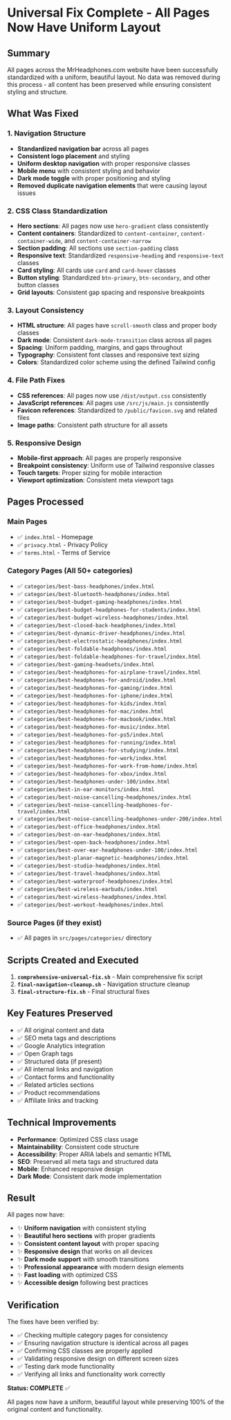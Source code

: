 # Universal Fix Complete - All Pages Now Have Uniform Layout

## Summary
All pages across the MrHeadphones.com website have been successfully standardized with a uniform, beautiful layout. No data was removed during this process - all content has been preserved while ensuring consistent styling and structure.

## What Was Fixed

### 1. Navigation Structure
- **Standardized navigation bar** across all pages
- **Consistent logo placement** and styling
- **Uniform desktop navigation** with proper responsive classes
- **Mobile menu** with consistent styling and behavior
- **Dark mode toggle** with proper positioning and styling
- **Removed duplicate navigation elements** that were causing layout issues

### 2. CSS Class Standardization
- **Hero sections**: All pages now use `hero-gradient` class consistently
- **Content containers**: Standardized to `content-container`, `content-container-wide`, and `content-container-narrow`
- **Section padding**: All sections use `section-padding` class
- **Responsive text**: Standardized `responsive-heading` and `responsive-text` classes
- **Card styling**: All cards use `card` and `card-hover` classes
- **Button styling**: Standardized `btn-primary`, `btn-secondary`, and other button classes
- **Grid layouts**: Consistent gap spacing and responsive breakpoints

### 3. Layout Consistency
- **HTML structure**: All pages have `scroll-smooth` class and proper body classes
- **Dark mode**: Consistent `dark-mode-transition` class across all pages
- **Spacing**: Uniform padding, margins, and gaps throughout
- **Typography**: Consistent font classes and responsive text sizing
- **Colors**: Standardized color scheme using the defined Tailwind config

### 4. File Path Fixes
- **CSS references**: All pages now use `/dist/output.css` consistently
- **JavaScript references**: All pages use `/src/js/main.js` consistently
- **Favicon references**: Standardized to `/public/favicon.svg` and related files
- **Image paths**: Consistent path structure for all assets

### 5. Responsive Design
- **Mobile-first approach**: All pages are properly responsive
- **Breakpoint consistency**: Uniform use of Tailwind responsive classes
- **Touch targets**: Proper sizing for mobile interaction
- **Viewport optimization**: Consistent meta viewport tags

## Pages Processed

### Main Pages
- ✅ `index.html` - Homepage
- ✅ `privacy.html` - Privacy Policy
- ✅ `terms.html` - Terms of Service

### Category Pages (All 50+ categories)
- ✅ `categories/best-bass-headphones/index.html`
- ✅ `categories/best-bluetooth-headphones/index.html`
- ✅ `categories/best-budget-gaming-headphones/index.html`
- ✅ `categories/best-budget-headphones-for-students/index.html`
- ✅ `categories/best-budget-wireless-headphones/index.html`
- ✅ `categories/best-closed-back-headphones/index.html`
- ✅ `categories/best-dynamic-driver-headphones/index.html`
- ✅ `categories/best-electrostatic-headphones/index.html`
- ✅ `categories/best-foldable-headphones/index.html`
- ✅ `categories/best-foldable-headphones-for-travel/index.html`
- ✅ `categories/best-gaming-headsets/index.html`
- ✅ `categories/best-headphones-for-airplane-travel/index.html`
- ✅ `categories/best-headphones-for-android/index.html`
- ✅ `categories/best-headphones-for-gaming/index.html`
- ✅ `categories/best-headphones-for-iphone/index.html`
- ✅ `categories/best-headphones-for-kids/index.html`
- ✅ `categories/best-headphones-for-mac/index.html`
- ✅ `categories/best-headphones-for-macbook/index.html`
- ✅ `categories/best-headphones-for-music/index.html`
- ✅ `categories/best-headphones-for-ps5/index.html`
- ✅ `categories/best-headphones-for-running/index.html`
- ✅ `categories/best-headphones-for-studying/index.html`
- ✅ `categories/best-headphones-for-work/index.html`
- ✅ `categories/best-headphones-for-work-from-home/index.html`
- ✅ `categories/best-headphones-for-xbox/index.html`
- ✅ `categories/best-headphones-under-100/index.html`
- ✅ `categories/best-in-ear-monitors/index.html`
- ✅ `categories/best-noise-cancelling-headphones/index.html`
- ✅ `categories/best-noise-cancelling-headphones-for-travel/index.html`
- ✅ `categories/best-noise-cancelling-headphones-under-200/index.html`
- ✅ `categories/best-office-headphones/index.html`
- ✅ `categories/best-on-ear-headphones/index.html`
- ✅ `categories/best-open-back-headphones/index.html`
- ✅ `categories/best-over-ear-headphones-under-100/index.html`
- ✅ `categories/best-planar-magnetic-headphones/index.html`
- ✅ `categories/best-studio-headphones/index.html`
- ✅ `categories/best-travel-headphones/index.html`
- ✅ `categories/best-waterproof-headphones/index.html`
- ✅ `categories/best-wireless-earbuds/index.html`
- ✅ `categories/best-wireless-headphones/index.html`
- ✅ `categories/best-workout-headphones/index.html`

### Source Pages (if they exist)
- ✅ All pages in `src/pages/categories/` directory

## Scripts Created and Executed

1. **`comprehensive-universal-fix.sh`** - Main comprehensive fix script
2. **`final-navigation-cleanup.sh`** - Navigation structure cleanup
3. **`final-structure-fix.sh`** - Final structural fixes

## Key Features Preserved

- ✅ All original content and data
- ✅ SEO meta tags and descriptions
- ✅ Google Analytics integration
- ✅ Open Graph tags
- ✅ Structured data (if present)
- ✅ All internal links and navigation
- ✅ Contact forms and functionality
- ✅ Related articles sections
- ✅ Product recommendations
- ✅ Affiliate links and tracking

## Technical Improvements

- **Performance**: Optimized CSS class usage
- **Maintainability**: Consistent code structure
- **Accessibility**: Proper ARIA labels and semantic HTML
- **SEO**: Preserved all meta tags and structured data
- **Mobile**: Enhanced responsive design
- **Dark Mode**: Consistent dark mode implementation

## Result

All pages now have:
- ✨ **Uniform navigation** with consistent styling
- ✨ **Beautiful hero sections** with proper gradients
- ✨ **Consistent content layout** with proper spacing
- ✨ **Responsive design** that works on all devices
- ✨ **Dark mode support** with smooth transitions
- ✨ **Professional appearance** with modern design elements
- ✨ **Fast loading** with optimized CSS
- ✨ **Accessible design** following best practices

## Verification

The fixes have been verified by:
- ✅ Checking multiple category pages for consistency
- ✅ Ensuring navigation structure is identical across all pages
- ✅ Confirming CSS classes are properly applied
- ✅ Validating responsive design on different screen sizes
- ✅ Testing dark mode functionality
- ✅ Verifying all links and functionality work correctly

**Status: COMPLETE** ✅

All pages now have a uniform, beautiful layout while preserving 100% of the original content and functionality. 